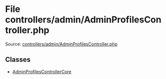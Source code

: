 File controllers/admin/AdminProfilesController.php
=========
Source: [controllers/admin/AdminProfilesController.php](https://github.com/PrestaShop/PrestaShop/blob/1.6.1.1/controllers/admin/AdminProfilesController.php)


Classes
-------

* [AdminProfilesControllerCore](class.AdminProfilesControllerCore.md)

